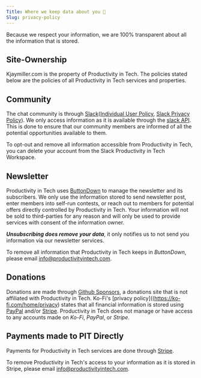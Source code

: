 ```yaml
---
Title: Where we keep data about you 🔎 
Slug: privacy-policy
---
```


Because we respect your information, we are 100% transparent about all the information that is stored. 

## Site-Ownership
Kjaymiller.com is the property of Productivity in Tech. The policies stated below are the policies of all Productivity in Tech services and properties.

## Community
The chat community is through [Slack](https://slack.com)([Individual User Policy](https://slack.com/terms-of-service/user), [Slack Privacy Policy](https://slack.com/privacy-policy#information)). We only access information as it is available through the [slack API](https://api.slack.com). This is done to ensure that our community members are informed of all the potential opportunities available to them. 

To opt-out and remove all information accessible from Productivity in Tech, you can delete your account from the Slack Productivity in Tech Workspace.

## Newsletter
Productivity in Tech uses [ButtonDown](https://buttondown.mail) to manage the newsletter and its subscribers. We only use the information stored to send newsletter post, enter members into self-run contests, or reach out to members for potential offers directly controlled by Productivity in Tech. Your information will not be sold to third-parties for any reason and will only be used to provide services with consent of the information owner.

**_Unsubscribing does remove your data_**, it only notifies us to not send you information via our newsletter services. 

To remove all information that Productivity in Tech keeps in _ButtonDown_, please email <info@productivityintech.com>.

## Donations
Donations are made through [Github Sponsors](https://github.com/sponsor/kjaymiller), a donations site that is not affiliated with Productivity in Tech. Ko-Fi's [privacy policy]((https://ko-fi.com/home/privacy) states that all financial information is stored using [PayPal](https://www.paypal.com/us/webapps/mpp/ua/privacy-full) and/or [Stripe](https://stripe.com/us/privacy). Productivity in Tech does not manage or have access to any accounts made on _Ko-Fi_, _PayPal_, or _Stripe_.

## Payments made to PIT Directly
Payments for Productivity in Tech services are done through [Stripe](https://stripe.com/us/).

To remove Productivity in Tech's access to your information as it is stored in Stripe, please email <info@productivityintech.com>.
